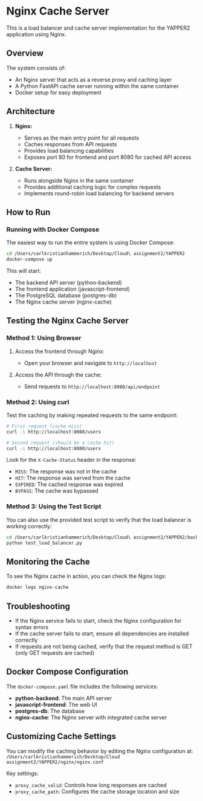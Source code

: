 # Nginx Cache Server

This is a load balancer and cache server implementation for the YAPPER2 application using Nginx.

## Overview

The system consists of:
- An Nginx server that acts as a reverse proxy and caching layer
- A Python FastAPI cache server running within the same container
- Docker setup for easy deployment

## Architecture

1. **Nginx:**
   - Serves as the main entry point for all requests
   - Caches responses from API requests
   - Provides load balancing capabilities
   - Exposes port 80 for frontend and port 8080 for cached API access

2. **Cache Server:**
   - Runs alongside Nginx in the same container
   - Provides additional caching logic for complex requests
   - Implements round-robin load balancing for backend servers

## How to Run

### Running with Docker Compose

The easiest way to run the entire system is using Docker Compose:

```bash
cd /Users/carlkristianhammerich/Desktop/Cloud\ assignment2/YAPPER2
docker-compose up
```

This will start:
- The backend API server (python-backend)
- The frontend application (javascript-frontend)
- The PostgreSQL database (postgres-db)
- The Nginx cache server (nginx-cache)

## Testing the Nginx Cache Server

### Method 1: Using Browser

1. Access the frontend through Nginx:
   - Open your browser and navigate to `http://localhost`

2. Access the API through the cache:
   - Send requests to `http://localhost:8080/api/endpoint`

### Method 2: Using curl

Test the caching by making repeated requests to the same endpoint:

```bash
# First request (cache miss)
curl -i http://localhost:8080/users

# Second request (should be a cache hit)
curl -i http://localhost:8080/users
```

Look for the `X-Cache-Status` header in the response:
- `MISS`: The response was not in the cache
- `HIT`: The response was served from the cache
- `EXPIRED`: The cached response was expired
- `BYPASS`: The cache was bypassed

### Method 3: Using the Test Script

You can also use the provided test script to verify that the load balancer is working correctly:

```bash
cd /Users/carlkristianhammerich/Desktop/Cloud\ assignment2/YAPPER2/backend/app
python test_load_balancer.py
```

## Monitoring the Cache

To see the Nginx cache in action, you can check the Nginx logs:

```bash
docker logs nginx-cache
```

## Troubleshooting

- If the Nginx service fails to start, check the Nginx configuration for syntax errors
- If the cache server fails to start, ensure all dependencies are installed correctly
- If requests are not being cached, verify that the request method is GET (only GET requests are cached)

## Docker Compose Configuration

The `docker-compose.yaml` file includes the following services:

- **python-backend**: The main API server
- **javascript-frontend**: The web UI
- **postgres-db**: The database
- **nginx-cache**: The Nginx server with integrated cache server

## Customizing Cache Settings

You can modify the caching behavior by editing the Nginx configuration at:
`/Users/carlkristianhammerich/Desktop/Cloud assignment2/YAPPER2/nginx/nginx.conf`

Key settings:
- `proxy_cache_valid`: Controls how long responses are cached
- `proxy_cache_path`: Configures the cache storage location and size
